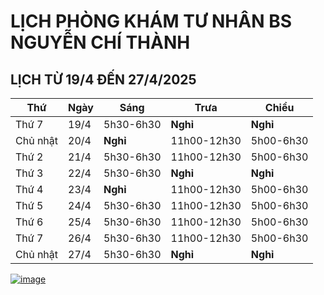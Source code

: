 # LỊCH PHÒNG KHÁM TƯ NHÂN BS NGUYỄN CHÍ THÀNH

## LỊCH TỪ 19/4 ĐẾN 27/4/2025

|**Thứ** |**Ngày**|**Sáng** |**Trưa**   |**Chiều**|
|--      |--      |--       |--         |--       |
|Thứ 7   |19/4    |5h30-6h30|**Nghỉ**   |**Nghỉ** |      
|Chủ nhật|20/4    |**Nghỉ** |11h00-12h30|5h00-6h30|   
|Thứ 2   |21/4    |5h30-6h30|11h00-12h30|5h00-6h30|  
|Thứ 3   |22/4    |5h30-6h30|**Nghỉ**   |**Nghỉ** |  
|Thứ 4   |23/4    |**Nghỉ** |11h00-12h30|5h00-6h30|    
|Thứ 5   |24/4    |5h30-6h30|11h00-12h30|5h00-6h30|       
|Thứ 6   |25/4    |5h30-6h30|11h00-12h30|5h00-6h30|  
|Thứ 7   |26/4    |5h30-6h30|11h00-12h30|5h00-6h30|        
|Chủ nhật|27/4    |5h30-6h30|**Nghỉ**   |**Nghỉ** | 

[![image](https://github.com/user-attachments/assets/2f609f2a-b7fc-4d55-9ec0-78d26efa6056)](https://sites.google.com/view/bsnguyenchithanh)

